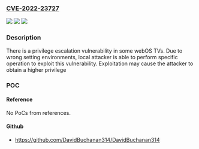 ### [CVE-2022-23727](https://cve.mitre.org/cgi-bin/cvename.cgi?name=CVE-2022-23727)
![](https://img.shields.io/static/v1?label=Product&message=n%2Fa&color=blue)
![](https://img.shields.io/static/v1?label=Version&message=n%2Fa&color=blue)
![](https://img.shields.io/static/v1?label=Vulnerability&message=n%2Fa&color=brighgreen)

### Description

There is a privilege escalation vulnerability in some webOS TVs. Due to wrong setting environments, local attacker is able to perform specific operation to exploit this vulnerability. Exploitation may cause the attacker to obtain a higher privilege

### POC

#### Reference
No PoCs from references.

#### Github
- https://github.com/DavidBuchanan314/DavidBuchanan314

